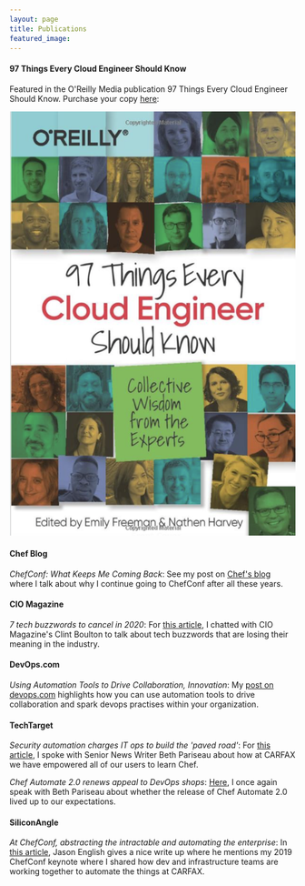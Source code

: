 ```yaml
---
layout: page
title: Publications
featured_image:
---
```


#### 97 Things Every Cloud Engineer Should Know
Featured in the O'Reilly Media publication 97 Things Every Cloud Engineer Should Know. Purchase your copy <a href ='https://bookshop.org/books/97-things-every-cloud-engineer-should-know-collective-wisdom-from-the-experts/9781492076735' target='_blank'>here</a>: 

[![97 Things Every Cloud Engineer Should Know](/assets/images/original-images/97-things.png)](https://bookshop.org/books/97-things-every-cloud-engineer-should-know-collective-wisdom-from-the-experts/9781492076735)


#### Chef Blog

*ChefConf: What Keeps Me Coming Back*: See my post on [Chef's blog](https://blog.chef.io/chefconf-what-keeps-me-coming-back/) where I talk about why I continue going to ChefConf after all these years.

#### CIO Magazine

*7 tech buzzwords to cancel in 2020*: For [this article](https://www.cio.com/article/3514431/7-tech-buzzwords-to-cancel-for-2020.html), I chatted with CIO Magazine's Clint Boulton to talk about tech buzzwords that are losing their meaning in the industry.

#### DevOps.com

*Using Automation Tools to Drive Collaboration, Innovation*: My [post on devops.com](https://devops.com/using-automation-tools-to-drive-collaboration-innovation/) highlights how you can use automation tools to drive collaboration and spark devops practises within your organization. 

#### TechTarget

*Security automation charges IT ops to build the 'paved road'*: For [this article](https://searchitoperations.techtarget.com/feature/Security-automation-charges-IT-ops-to-build-the-paved-road), I spoke with Senior News Writer Beth Pariseau about how at CARFAX we have empowered all of our users to learn Chef. 

*Chef Automate 2.0 renews appeal to DevOps shops*: [Here](https://searchitoperations.techtarget.com/news/252441788/Chef-Automate-20-renews-appeal-to-DevOps-shops), I once again speak with Beth Pariseau about whether the release of Chef Automate 2.0 lived up to our expectations.

#### SiliconAngle

*At ChefConf, abstracting the intractable and automating the enterprise*: In [this article](https://siliconangle.com/2019/05/24/chefconf-abstracting-intractable-automating-enterprise/), Jason English gives a nice write up where he mentions my 2019 ChefConf keynote where I shared how dev and infrastructure teams are working together to automate the things at CARFAX.